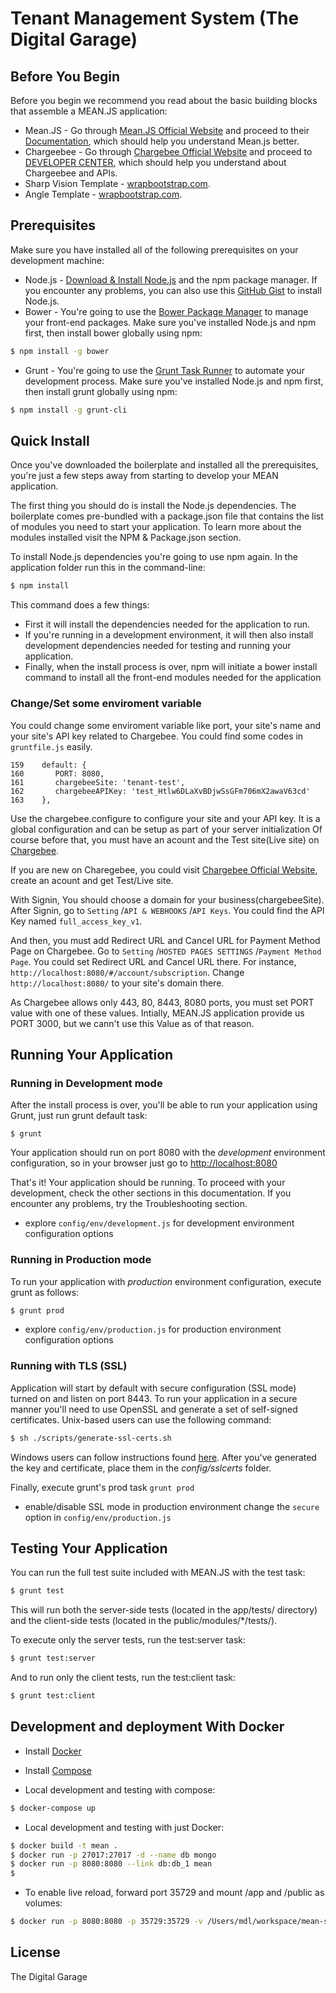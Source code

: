 # Tenant Management System (The Digital Garage)

## Before You Begin
Before you begin we recommend you read about the basic building blocks that assemble a MEAN.JS application:
* Mean.JS - Go through [Mean.JS Official Website](http://meanjs.org/) and proceed to their [Documentation](http://meanjs.org/docs.html), which should help you understand Mean.js better.
* Chargeebee - Go through [Chargebee Official Website](https://www.chargebee.com/) and proceed to [DEVELOPER CENTER](https://www.chargebee.com/developers/), which should help you understand about Chargeebee and APIs.
* Sharp Vision Template - [wrapbootstrap.com](https://wrapbootstrap.com/theme/sharp-vision-angularjs-business-theme-WB0T6N6X9).
* Angle Template - [wrapbootstrap.com](https://wrapbootstrap.com/theme/angle-bootstrap-admin-template-WB04HF123).

## Prerequisites
Make sure you have installed all of the following prerequisites on your development machine:
* Node.js - [Download & Install Node.js](http://www.nodejs.org/download/) and the npm package manager. If you encounter any problems, you can also use this [GitHub Gist](https://gist.github.com/isaacs/579814) to install Node.js.
* Bower - You're going to use the [Bower Package Manager](http://bower.io/) to manage your front-end packages. Make sure you've installed Node.js and npm first, then install bower globally using npm:

```bash
$ npm install -g bower
```

* Grunt - You're going to use the [Grunt Task Runner](http://gruntjs.com/) to automate your development process. Make sure you've installed Node.js and npm first, then install grunt globally using npm:

```bash
$ npm install -g grunt-cli
```

## Quick Install
Once you've downloaded the boilerplate and installed all the prerequisites, you're just a few steps away from starting to develop your MEAN application.

The first thing you should do is install the Node.js dependencies. The boilerplate comes pre-bundled with a package.json file that contains the list of modules you need to start your application. To learn more about the modules installed visit the NPM & Package.json section.

To install Node.js dependencies you're going to use npm again. In the application folder run this in the command-line:

```bash
$ npm install
```

This command does a few things:
* First it will install the dependencies needed for the application to run.
* If you're running in a development environment, it will then also install development dependencies needed for testing and running your application.
* Finally, when the install process is over, npm will initiate a bower install command to install all the front-end modules needed for the application

### Change/Set some enviroment variable
You could change some enviroment variable like port, your site's name and your site's API key related to Chargebee.
You could find some codes in `gruntfile.js` easily.

```
159    default: {
160    	  PORT: 8080,
161    	  chargebeeSite: 'tenant-test',
162    	  chargebeeAPIKey: 'test_Htlw6DLaXvBDjwSsGFm706mX2awaV63cd'
163    },
```
Use the chargebee.configure to configure your site and your API key. It is a global configuration and can be setup as part of your server initialization
Of course before that, you must have an acount and the Test site(Live site) on [Chargebee](https://www.chargebee.com/).

If you are new on Charegebee, you could visit [Chargebee Official Website](https://www.chargebee.com/), create an acount and get Test/Live site.

With Signin, You should choose a domain for your business(chargebeeSite).
After Signin, go to `Setting` /`API & WEBHOOKS` /`API Keys`. You could find the API Key named `full_access_key_v1`.

And then, you must add Redirect URL and Cancel URL for Payment Method Page on Chargebee.
Go to `Setting` /`HOSTED PAGES SETTINGS` /`Payment Method Page`.
You could set Redirect URL and Cancel URL there. For instance, `http://localhost:8080/#/account/subscription`.
Change `http://localhost:8080/` to your site's domain there.

As Chargebee allows only 443, 80, 8443, 8080 ports, you must set PORT value with one of these values.
Intially, MEAN.JS application provide us PORT 3000, but we cann't use this Value as of that reason.

## Running Your Application

### Running in Development mode
After the install process is over, you'll be able to run your application using Grunt, just run grunt default task:

```
$ grunt
```

Your application should run on port 8080 with the *development* environment configuration, so in your browser just go to [http://localhost:8080](http://localhost:8080)

That's it! Your application should be running. To proceed with your development, check the other sections in this documentation.
If you encounter any problems, try the Troubleshooting section.

* explore `config/env/development.js` for development environment configuration options

### Running in Production mode
To run your application with *production* environment configuration, execute grunt as follows:

```bash
$ grunt prod
```

* explore `config/env/production.js` for production environment configuration options

### Running with TLS (SSL)
Application will start by default with secure configuration (SSL mode) turned on and listen on port 8443.
To run your application in a secure manner you'll need to use OpenSSL and generate a set of self-signed certificates. Unix-based users can use the following command:

```bash
$ sh ./scripts/generate-ssl-certs.sh
```

Windows users can follow instructions found [here](http://www.websense.com/support/article/kbarticle/How-to-use-OpenSSL-and-Microsoft-Certification-Authority).
After you've generated the key and certificate, place them in the *config/sslcerts* folder.

Finally, execute grunt's prod task `grunt prod`
* enable/disable SSL mode in production environment change the `secure` option in `config/env/production.js`


## Testing Your Application
You can run the full test suite included with MEAN.JS with the test task:

```bash
$ grunt test
```

This will run both the server-side tests (located in the app/tests/ directory) and the client-side tests (located in the public/modules/*/tests/).

To execute only the server tests, run the test:server task:

```bash
$ grunt test:server
```

And to run only the client tests, run the test:client task:

```bash
$ grunt test:client
```

## Development and deployment With Docker

* Install [Docker](https://docs.docker.com/installation/#installation)
* Install [Compose](https://docs.docker.com/compose/install/)

* Local development and testing with compose:
```bash
$ docker-compose up
```

* Local development and testing with just Docker:
```bash
$ docker build -t mean .
$ docker run -p 27017:27017 -d --name db mongo
$ docker run -p 8080:8080 --link db:db_1 mean
$
```

* To enable live reload, forward port 35729 and mount /app and /public as volumes:
```bash
$ docker run -p 8080:8080 -p 35729:35729 -v /Users/mdl/workspace/mean-stack/mean/public:/home/mean/public -v /Users/mdl/workspace/mean-stack/mean/app:/home/mean/app --link db:db_1 mean
```

## License
The Digital Garage